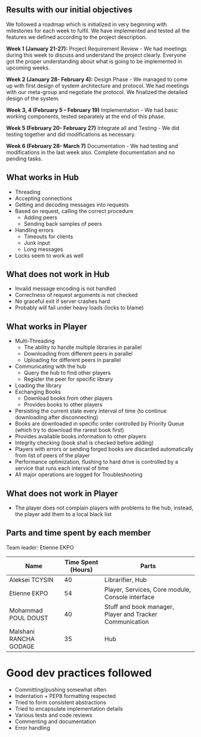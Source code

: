 
## Results with our initial objectives

We followed a roadmap which is initialized in very beginning with milestones for each week to fulfil. We have implemented and tested all the features we defined according to the project description. 

**Week 1 (January 21-27):** Project Requirement Review - 
We had meetings during this week to discuss and understand the project clearly. Everyone got the proper understanding about what is going to be implemented in upcoming weeks. 

**Week 2 (January 28- February 4):** Design Phase - 
We managed to come up with first design of system architecture and protocol. We had meetings with our meta-group and negotiate the protocol. We finalized the detailed design of the system.

**Week 3, 4 (February 5 – February 19)** Implementation - 
We had basic working components, tested separately at the end of this phase. 

**Week 5 (February 20- February 27)**  Integrate all and Testing - 
We did testing together and did modifications as necessary. 

**Week 6 (February 28- March 7)** Documentation - 
We had testing and modifications in the last week also. Complete documentation and no pending tasks. 

## What works in Hub

- Threading
- Accepting connections
- Getting and decoding messages into requests
- Based on request, calling the correct procedure
	* Adding peers
	* Sending back samples of peers
- Handling errors
	* Timeouts for clients
	* Junk input
	* Long messages
- Locks seem to work as well

## What does not work in Hub
- Invalid message encoding is not handled
- Correctness of request arguments is not checked
- No graceful exit if server crashes hard
- Probably will fail under heavy loads (locks to blame)


## What works in Player

- Multi-Threading
	* The ability to handle multiple libraries in parallel
	* Downloading from different peers in parallel
	* Uploading for different peers in parallel
- Communicating with the hub
	* Query the hub to find other players
	* Register the peer for specific library
- Loading the library
- Exchanging Books
	* Download books from other players
	* Provides books to other players
- Persisting the current state every interval of time (to continue downloading after disconnecting)
- Books are downloaded in specific order controlled by Priority Queue (which try to download the rarest book first)
- Provides available books information to other players
- Integrity checking (book sha1 is checked before adding)
- Players with errors or sending forged books are discarded automatically from list of peers of the player
- Performance optimization, flushing to hard drive is controlled by a service that runs each interval of time
- All major operations are logged for Troubleshooting


## What does not work in Player
- The player does not complain players with problems to the hub, instead, the player add them to a local black list



## Parts and time spent by each member

Team leader: Etienne EKPO 

| Name | Time Spent (Hours) | Parts |
| ---- | --- |---|
| Aleksei TCYSIN | 40 | Librarifier, Hub |
| Etienne EKPO | 54 | Player, Services, Core module, Console interface|
| Mohammad POUL DOUST | 40 | Stuff and book manager, Player and Tracker Communication|
| Malshani RANCHA GODAGE | 35 | Hub|


# Good dev practices followed
* Committing/pushing somewhat often
* Indentation + PEP8 formatting respected
* Tried to form consistent abstractions
* Tried to encapsulate implementation details
* Various tests and code reviews
* Commenting and documentation
* Error handling
